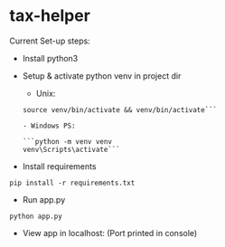 # tax-helper

Current Set-up steps:

- Install python3<br>
- Setup & activate python venv in project dir<br>
    - Unix:

    ```python3 -m venv venv
    source venv/bin/activate && venv/bin/activate```

    - Windows PS:

    ```python -m venv venv
    venv\Scripts\activate```

- Install requirements<br>

```pip install -r requirements.txt```

- Run app.py<br>

```python app.py```

- View app in localhost:<PORT> (Port printed in console)
